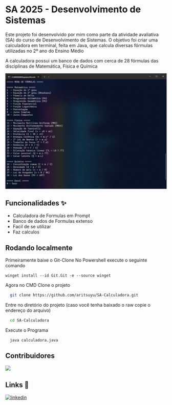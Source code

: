 # SA 2025 - Desenvolvimento de Sistemas
Este projeto foi desenvolvido por mim como parte da atividade avaliativa (SA) do curso de Desenvolvimento de Sistemas. O objetivo foi criar uma calculadora em terminal, feita em Java, que calcula diversas fórmulas utilizadas no 2º ano do Ensino Médio

A calculadora possui um banco de dados com cerca de 28 fórmulas das disciplinas de Matemática, Física e Química

<img src="https://github.com/aritsuyu/SA-Calculadora/blob/main/Lib/Imagens/Captura%20de%20tela%202025-06-10%20074642.png" width="825"/>

## Funcionalidades ✨
- Calculadora de Formulas em Prompt
- Banco de dados de Formulas extenso
- Facil de se utilizar
- Faz calculos

## Rodando localmente
Primeiramente baixe o Git-Clone
No Powershell execute o seguinte comando
```
winget install --id Git.Git -e --source winget
```
Agora no CMD
Clone o projeto

```bash
  git clone https://github.com/aritsuyu/SA-Calculadora.git
```

Entre no diretório do projeto (caso você tenha baixado o raw copie o endereço do arquivo)

```bash
  cd SA-Calculadora
```

Execute o Programa
```
  java calculadora.java
```
## Contribuidores
<a href="https://github.com/aritsuyu/SA-Calculadora/graphs/contributors">
  <img src="https://contrib.rocks/image?repo=aritsuyu/SA-Calculadora" />
</a>

## Links 🔗
[![linkedin](https://img.shields.io/badge/linkedin-0A66C2?style=for-the-badge&logo=linkedin&logoColor=white)](https://br.linkedin.com/in/vitor-gabriel-crispim-b751382a2)


